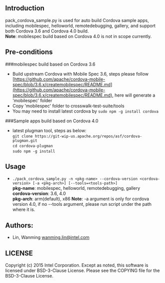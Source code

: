 ## Introduction

pack_cordova_sample.py is used for auto build Cordova sample apps, including mobilespec, helloworld, remotedebugging, gallery, and support both Cordova 3.6 and Cordova 4.0 build.  
**Note**: mobilespec build based on Cordova 4.0 is not in scope currently.

## Pre-conditions

###mobilespec build based on Cordova 3.6
* Build upstream Cordova with Mobile Spec 3.6, steps please follow [https://github.com/apache/cordova-mobile-spec/blob/3.6.x/createmobilespec/README.md](https://github.com/apache/cordova-mobile-spec/blob/3.6.x/createmobilespec/README.md), here will generate a 'mobilespec' folder
* Copy 'mobilespec' folder to crosswalk-test-suite/tools
* You may need to install latest cordova by ```sudo npm -g install cordova```  

###Sample apps build based on Cordova 4.0
* latest plugman tool, steps as below:  
  ```git clone https://git-wip-us.apache.org/repos/asf/cordova-plugman.git```  
  ```cd cordova-plugman```  
  ```sudo npm -g install```

## Usage

* ```./pack_cordova_sample.py -n <pkg-name> --cordova-version <cordova-version> [-a <pkg-arch>] [--tools=<tools-path>]```  
**pkg-name**: mobilespec, helloworld, remotedebugging, gallery  
**cordova-version**: 3.6, 4.0  
**pkg-arch**: arm(default), x86 
**Note**: -a argument is only for cordova version 4.0, if no --tools argument, please run script under the path where it is.

## Authors:

* Lin, Wanming <wanming.lin@intel.com>

## LICENSE

Copyright (c) 2015 Intel Corporation.
Except as noted, this software is licensed under BSD-3-Clause License.
Please see the COPYING file for the BSD-3-Clause License.
